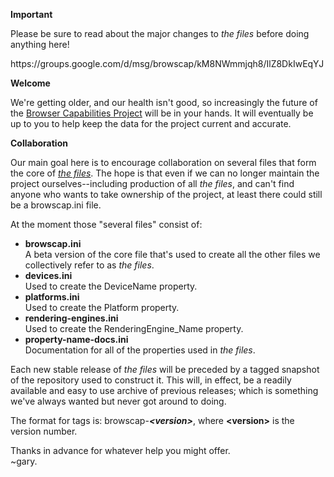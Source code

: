 <p><b>Important</b></p>

<p>Please be sure to read about the major changes to <i>the files</i> before doing anything here!</p>

<p>https://groups.google.com/d/msg/browscap/kM8NWmmjqh8/IlZ8DkIwEqYJ</p>

<p><b>Welcome</b></p>

<p>We're getting older, and our health isn't good, so increasingly the future of the <a href="https://browsers.garykeith.com" title="Browser Capabilities Project -> Home">Browser Capabilities Project</a> will be in your hands. It will eventually be up to you to help keep the data for the project current and accurate.</p>

<p><b>Collaboration</b></p>

<p>Our main goal here is to encourage collaboration on several files that form the core of <a href="https://browsers.garykeith.com/terms#the-files" title="Browser Capabilities Project -> The Files"><i>the files</i></a>. The hope is that even if we can no longer maintain the project ourselves--including production of all <i>the files</i>, and can't find anyone who wants to take ownership of the project, at least there could still be a browscap.ini file.</p>

<p>At the moment those "several files" consist of:</p>

<ul>
<li><b>browscap.ini</b><br>A beta version of the core file that's used to create all the other files we collectively refer to as <i>the files</i>.</li>
<li><b>devices.ini</b><br>Used to create the DeviceName property.</li>
<li><b>platforms.ini</b><br>Used to create the Platform property.</li>
<li><b>rendering-engines.ini</b><br>Used to create the RenderingEngine_Name property.</li>
<li><b>property-name-docs.ini</b><br>Documentation for all of the properties used in <i>the files</i>.</li>
</ul>

<p>Each new stable release of <i>the files</i> will be preceded by a tagged snapshot of the repository used to construct it. This will, in effect, be a readily available and easy to use archive of previous releases; which is something we've always wanted but never got around to doing.</p>

<p>The format for tags is: browscap-<b><i>&lt;version&gt;</i></b>, where <b>&lt;version&gt;</b> is the version number.</p>

<p>Thanks in advance for whatever help you might offer.<br>~gary.</p>